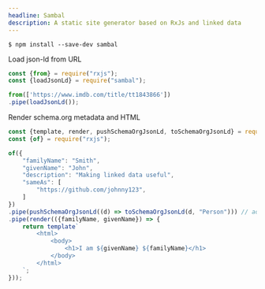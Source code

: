 ```yaml
---
headline: Sambal
description: A static site generator based on RxJs and linked data
---
```


```ShellSession
$ npm install --save-dev sambal
```

<p class="lead topmargin">Load json-ld from URL</p>

```js
const {from} = require("rxjs");
const {loadJsonLd} = require("sambal");

from(['https://www.imdb.com/title/tt1843866'])
.pipe(loadJsonLd());
```

<p class="lead topmargin">Render schema.org metadata and HTML</p>

```js
const {template, render, pushSchemaOrgJsonLd, toSchemaOrgJsonLd} = require("sambal");
const {of} = require("rxjs");

of({
    "familyName": "Smith",
    "givenName": "John",
    "description": "Making linked data useful",
    "sameAs": [
        "https://github.com/johnny123",
    ]
})
.pipe(pushSchemaOrgJsonLd((d) => toSchemaOrgJsonLd(d, "Person"))) // add schema.org Person
.pipe(render(({familyName, givenName}) => {
    return template`
        <html>
            <body>
                <h1>I am ${givenName} ${familyName}</h1>
            </body>
        </html>
    `;
}));
```